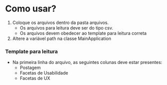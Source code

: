 # Como usar?
1. Coloque os arquivos dentro da pasta arquivos.
    - Os arquivos para leitura deve ser do tipo csv.
    - Os arquivos devem obedecer ao template para leitura correta
2. Altere a variável path na classe MainApplication

### Template para leitura
- Na primeira linha do arquivo, as seguintes colunas deve estar presentes:
  - Postagem 
  - Facetas de Usabilidade 
  - Facetas de UX